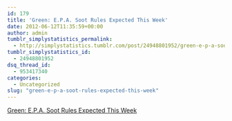 ```yaml
---
id: 179
title: 'Green: E.P.A. Soot Rules Expected This Week'
date: 2012-06-12T11:35:59+00:00
author: admin
tumblr_simplystatistics_permalink:
  - http://simplystatistics.tumblr.com/post/24948801952/green-e-p-a-soot-rules-expected-this-week
tumblr_simplystatistics_id:
  - 24948801952
dsq_thread_id:
  - 953417340
categories:
  - Uncategorized
slug: "green-e-p-a-soot-rules-expected-this-week"
---
```

[Green: E.P.A. Soot Rules Expected This Week](http://green.blogs.nytimes.com/2012/06/11/e-p-a-soot-rules-expected-this-week/)
